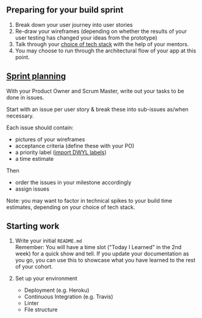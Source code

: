 ## Preparing for your build sprint
1. Break down your user journey into user stories
1. Re-draw your wireframes (depending on whether the results of your user testing has changed your ideas from the prototype)
1. Talk through your [choice of tech stack](./tech-choices.md) with the help of your mentors.
1. You may choose to run through the architectural flow of your app at this point.

## [Sprint planning](https://github.com/dwyl/process-handbook#sprint-planning)

With your Product Owner and Scrum Master, write out your tasks to be done in issues.

Start with an issue per user story & break these into sub-issues as/when necessary.

Each issue should contain:
- pictures of your wireframes
- acceptance criteria (define these with your PO)
- a priority label ([import DWYL labels](https://label-sync.herokuapp.com/login))
- a time estimate

Then
- order the issues in your milestone accordingly
- assign issues

Note: you may want to factor in technical spikes to your build time estimates, depending on your choice of tech stack.

## Starting work
1. Write your initial `README.md`  
Remember: You will have a time slot ("Today I Learned" in the 2nd week) for a quick show and tell. If you update your documentation as you go, you can use this to showcase what you have learned to the rest of your cohort.

1. Set up your environment
    - Deployment (e.g. Heroku)
    - Continuous Integration (e.g. Travis)
    - Linter
    - File structure
